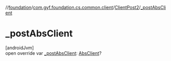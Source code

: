 //[foundation](../../../index.md)/[com.gyf.foundation.cs.common.client](../index.md)/[ClientPost2](index.md)/[_postAbsClient](_post-abs-client.md)

# _postAbsClient

[androidJvm]\
open override var [_postAbsClient](_post-abs-client.md): [AbsClient](../-abs-client/index.md)?